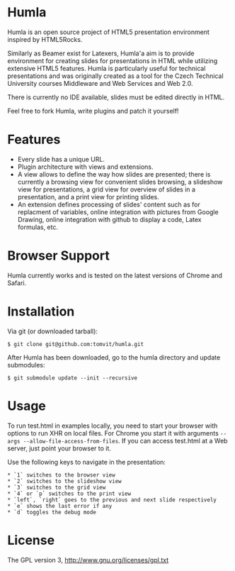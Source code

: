 # Humla
Humla is an open source project of HTML5 presentation environment inspired by HTML5Rocks.

Similarly as Beamer exist for Latexers, Humla'a aim is to provide environment for creating slides for presentations in HTML while 
utilizing extensive HTML5 features. Humla is particularly 
useful for technical presentations and was originally created as a tool for the Czech Technical University courses Middleware and Web Services 
and Web 2.0.

There is currently no IDE available, slides must be edited directly in HTML.

Feel free to fork Humla, write plugins and patch it yourself!

# Features

  * Every slide has a unique URL.
  * Plugin architecture with views and extensions. 
  * A view allows to define the way how slides are presented; there is currently a browsing view 
    for convenient slides browsing, a slideshow view for presentations, a grid view for overview of slides in a presentation,
    and a print view for printing slides.
  * An extension defines processing of slides' content such as for replacment of variables, online integration with pictures from 
    Google Drawing, online integration with github to display a code, Latex formulas, etc.

# Browser Support

Humla currently works and is tested on the latest versions of Chrome and Safari. 

# Installation

Via git (or downloaded tarball):

    $ git clone git@github.com:tomvit/humla.git

After Humla has been downloaded, go to the humla directory and update submodules:

    $ git submodule update --init --recursive

# Usage

To run test.html in examples locally, you need to start your browser with options to run XHR on
local files. For Chrome you start it with arguments `--args --allow-file-access-from-files`. 
If you can access test.html at a Web server, just point your browser to it.

Use the following keys to navigate in the presentation:

    * `1` switches to the browser view
    * `2` switches to the slideshow view
    * `3` switches to the grid view
    * `4` or `p` switches to the print view
    * `left`, `right` goes to the previous and next slide respectively
    * `e` shows the last error if any
    * `d` toggles the debug mode




# License
The GPL version 3, http://www.gnu.org/licenses/gpl.txt